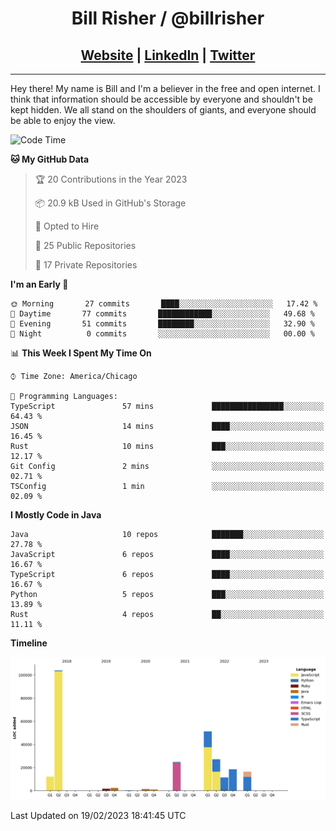 
<h1 align="center">
    Bill Risher / @billrisher <br />
</h1>
<h2 align="center">
    <a href="https://billrisher.com">Website</a> | <a href="https://linkedin.com/in/william-risher">LinkedIn</a> | <a href="https://twitter.com/billrisher_">Twitter</a> 
 </h2>

---

Hey there! My name is Bill and I'm a believer in the free and open internet. 
I think that information should be accessible by everyone and shouldn't be kept hidden. 
We all stand on the shoulders of giants, and everyone should be able to enjoy the view.

<!--START_SECTION:waka-->
![Code Time](http://img.shields.io/badge/Code%20Time-119%20hrs%2025%20mins-blue)

**🐱 My GitHub Data** 

> 🏆 20 Contributions in the Year 2023
 > 
> 📦 20.9 kB Used in GitHub's Storage 
 > 
> 💼 Opted to Hire
 > 
> 📜 25 Public Repositories 
 > 
> 🔑 17 Private Repositories  
 > 
**I'm an Early 🐤** 

```text
🌞 Morning       27 commits       ████░░░░░░░░░░░░░░░░░░░░░   17.42 % 
🌆 Daytime       77 commits       ████████████░░░░░░░░░░░░░   49.68 % 
🌃 Evening       51 commits       ████████░░░░░░░░░░░░░░░░░   32.90 % 
🌙 Night          0 commits       ░░░░░░░░░░░░░░░░░░░░░░░░░   00.00 % 

```


📊 **This Week I Spent My Time On** 

```text
⌚︎ Time Zone: America/Chicago

💬 Programming Languages: 
TypeScript               57 mins             ████████████████░░░░░░░░░   64.43 % 
JSON                     14 mins             ████░░░░░░░░░░░░░░░░░░░░░   16.45 % 
Rust                     10 mins             ███░░░░░░░░░░░░░░░░░░░░░░   12.17 % 
Git Config               2 mins              ░░░░░░░░░░░░░░░░░░░░░░░░░   02.71 % 
TSConfig                 1 min               ░░░░░░░░░░░░░░░░░░░░░░░░░   02.09 % 

```

**I Mostly Code in Java** 

```text
Java                     10 repos            ███████░░░░░░░░░░░░░░░░░░   27.78 % 
JavaScript               6 repos             ████░░░░░░░░░░░░░░░░░░░░░   16.67 % 
TypeScript               6 repos             ████░░░░░░░░░░░░░░░░░░░░░   16.67 % 
Python                   5 repos             ███░░░░░░░░░░░░░░░░░░░░░░   13.89 % 
Rust                     4 repos             ██░░░░░░░░░░░░░░░░░░░░░░░   11.11 % 

```


**Timeline**

![Chart not found](https://raw.githubusercontent.com/billrisher/billrisher/main/charts/bar_graph.png) 


 Last Updated on 19/02/2023 18:41:45 UTC
<!--END_SECTION:waka-->
